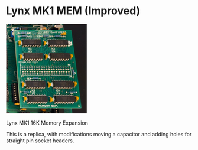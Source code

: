 # Lynx MK1 MEM (Improved)

![Built 16K expansion board in green](https://github.com/Board-Folk/Camputers-Lynx/blob/main/images/Lynx16K.png)

Lynx MK1 16K Memory Expansion

This is a replica, with modifications moving a capacitor and adding holes for straight pin socket headers.